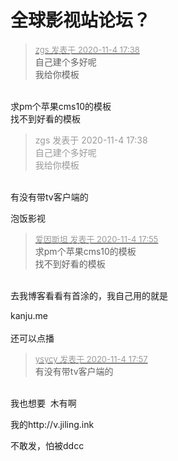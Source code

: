 # 全球影视站论坛？


<div class="quote"><blockquote><font size="2"><a href="https://www.hostloc.com/forum.php?mod=redirect&amp;goto=findpost&amp;pid=9402737&amp;ptid=762429" target="_blank"><font color="#999999">zgs 发表于 2020-11-4 17:38</font></a></font><br />
自己建个多好呢<br />
我给你模板</blockquote></div><br />
求pm个苹果cms10的模板<br />
找不到好看的模板

<div class="quote"><blockquote><font color="#999999">zgs 发表于 2020-11-4 17:38</font><br />
<font color="#999999">自己建个多好呢<br />
我给你模板</font></blockquote></div><br />
有没有带tv客户端的

泡饭影视

<div class="quote"><blockquote><font size="2"><a href="https://www.hostloc.com/forum.php?mod=redirect&amp;goto=findpost&amp;pid=9402823&amp;ptid=762429" target="_blank"><font color="#999999">爱因斯坦 发表于 2020-11-4 17:55</font></a></font><br />
求pm个苹果cms10的模板<br />
找不到好看的模板</blockquote></div><br />
去我博客看看有首涂的，我自己用的就是

kanju.me<br />
<br />
还可以点播<img id="aimg_RX4p7" onclick="zoom(this, this.src, 0, 0, 0)" class="zoom" src="https://cdn.jsdelivr.net/gh/hishis/forum-master/public/images/patch.gif" onmouseover="img_onmouseoverfunc(this)" onload="thumbImg(this)" border="0" alt="" />

<div class="quote"><blockquote><font size="2"><a href="https://www.hostloc.com/forum.php?mod=redirect&amp;goto=findpost&amp;pid=9402833&amp;ptid=762429" target="_blank"><font color="#999999">ysycy 发表于 2020-11-4 17:57</font></a></font><br />
有没有带tv客户端的</blockquote></div><br />
我也想要&nbsp;&nbsp;木有啊

我的http://v.jiling.ink

不敢发，怕被ddcc

